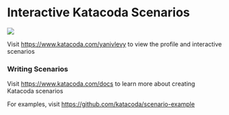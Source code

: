 # Interactive Katacoda Scenarios

[![](http://shields.katacoda.com/katacoda/yanivlevy/count.svg)](https://www.katacoda.com/yanivlevy "Get your profile on Katacoda.com")

Visit https://www.katacoda.com/yanivlevy to view the profile and interactive scenarios

### Writing Scenarios
Visit https://www.katacoda.com/docs to learn more about creating Katacoda scenarios

For examples, visit https://github.com/katacoda/scenario-example
